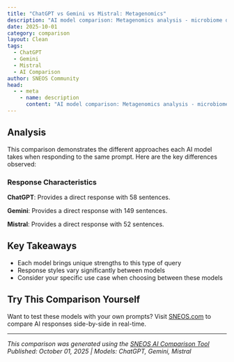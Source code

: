 ```yaml
---
title: "ChatGPT vs Gemini vs Mistral: Metagenomics"
description: "AI model comparison: Metagenomics analysis - microbiome diversity and functional profiling..."
date: 2025-10-01
category: comparison
layout: Clean
tags:
  - ChatGPT
  - Gemini
  - Mistral
  - AI Comparison
author: SNEOS Community
head:
  - - meta
    - name: description
      content: "AI model comparison: Metagenomics analysis - microbiome diversity and functional profiling..."
---
```


<ChatComparison
  title="ChatGPT vs Gemini vs Mistral: Metagenomics"
  prompt="Metagenomics analysis - microbiome diversity and functional profiling"
  :responses='{
    "ChatGPT": "Certainly! Here\u0027s an overview and guide on **metagenomics analysis** focusing on **microbiome diversity** and **functional profiling**:\n\n---\n\n## Metagenomics Analysis: Microbiome Diversity and Functional Profiling\n\n### What is Metagenomics?\nMetagenomics is the study of genetic material recovered directly from environmental samples. Unlike traditional microbiology, which relies on culturing organisms, metagenomics allows the analysis of all microorganisms, including those that are unculturable.\n\n---\n\n### Goals of Metagenomics Analysis\n1. **Microbiome Diversity Analysis**\n   - Identify and quantify microbial taxa within the community.\n   - Assess species richness and evenness.\n   - Understand microbial population structure and dynamics.\n   \n2. **Functional Profiling**\n   - Infer the potential metabolic pathways and functions encoded by the microbiome.\n   - Discover genes related to antibiotic resistance, virulence, metabolism, etc.\n   - Understand the ecological roles of the microbiota.\n\n---\n\n### Workflow for Metagenomics Analysis\n\n#### 1. Sample Collection \u0026 DNA Extraction\n- Collect samples (e.g., gut, soil, water, skin).\n- Extract high-quality DNA, minimizing contamination.\n\n#### 2. Sequencing\n- **Shotgun metagenomics**: Random sequencing of all DNA fragments.\n- **16S rRNA sequencing**: Targeted sequencing for taxonomic profiling (less functional info).\n\n#### 3. Quality Control\n- Remove low-quality reads, adapters, and contaminants using tools such as **FastQC** and **Trimmomatic**.\n\n#### 4. Microbiome Diversity Analysis\n\n**A. Taxonomic Profiling**\n- **16S rRNA amplicon data**:\n  - Use tools like **QIIME2**, **Mothur**, or **DADA2**.\n  - Assign taxonomy using reference databases (e.g., SILVA, Greengenes).\n- **Shotgun data**:\n  - Use aligners and classifiers such as **Kraken2**, **MetaPhlAn**, **Centrifuge**, or **Kaiju**.\n  \n**B. Diversity Metrics**\n- **Alpha diversity** (within-sample diversity):\n  - Species richness (Chao1, Observed OTUs)\n  - Evenness and diversity indices (Shannon, Simpson)\n- **Beta diversity** (between-sample diversity):\n  - Bray-Curtis dissimilarity, UniFrac (phylogenetic)\n  - Visualize with ordination plots like PCoA, NMDS.\n\n---\n\n#### 5. Functional Profiling\n\n**A. Gene Prediction \u0026 Annotation**\n- Assemble reads into contigs using assemblers like **MEGAHIT** or **SPAdes** (optional, for better functional annotation).\n- Predict genes using tools such as **Prodigal**.\n- Annotate genes against functional databases:\n  - KEGG (Kyoto Encyclopedia of Genes and Genomes)\n  - COG (Clusters of Orthologous Groups)\n  - eggNOG\n  - Pfam (protein families)\n  - SEED subsystems\n\n**B. Functional Profiling Tools**\n- **HUMAnN3 (The HMP Unified Metabolic Analysis Network)**\n  - Maps metagenomic reads to functionally annotated pangenomes.\n  - Provides pathway abundance and coverage.\n- **PICRUSt2** (for 16S data)\n  - Predicts functional profiles from 16S rRNA data based on gene content inference.\n\n**C. Antibiotic Resistance \u0026 Virulence Factors**\n- Use specific databases/tools like **CARD**, **ResFinder**, **VFDB**.\n\n---\n\n### Commonly Used Software and Databases\n| Function                         | Tools/Databases                      |\n|---------------------------------|------------------------------------|\n| Quality control                 | FastQC, Trimmomatic                 |\n| Taxonomic classification        | QIIME2, MetaPhlAn, Kraken2         |\n| Gene prediction                 | Prodigal                           |\n| Functional annotation           | HUMAnN3, PICRUSt2, KEGG, eggNOG   |\n| Diversity analysis              | QIIME2, vegan (R package), phyloseq |\n| Assembly                       | MEGAHIT, SPAdes                    |\n\n---\n\n### Example Commands Snippet (Using HUMAnN3)\n\n\u0060\u0060\u0060bash\n# Quality filter reads (assume done)\n\n# Run HUMAnN3 on shotgun metagenomic reads\nhumann --input sample.fastq.gz --output humann_out/\n\n# Combine outputs and normalize\nhumann_join_tables --input humann_out/ --output merged_pathabundance.tsv --file_name pathabundance\n\n# Visualize pathway abundances or functions\n\u0060\u0060\u0060\n\n---\n\n### Interpretation\n\n- **Alpha diversity** results can indicate richness and evenness changes related to disease, diet, or environment.\n- **Beta diversity** helps identify clustering of microbial communities by condition or sample type.\n- **Functional profiles** reveal metabolic potential and can associate functions to microbial shifts.\n  \n---\n\n### Summary\n\n1. **Metagenomics** enables characterization of microbiome taxonomic and functional composition.\n2. **Microbiome diversity** analysis quantifies and compares microbial populations.\n3. **Functional profiling** infers community metabolic potential and gene function.\n4. Use **appropriate sequencing**, **QC**, **classification**, and **annotation** tools.\n5. Results provide insights into microbial ecology, health, and disease mechanisms.\n\n---\n\nIf you want, I can help you with more specific pipelines, tool installation, or analysis of your own data!",
    "Gemini": "Okay, let\u0027s break down metagenomics analysis for microbiome diversity and functional profiling. This is a powerful approach to understanding the collective genomes of microorganisms in a sample, revealing both *who* is there (diversity) and *what* they are doing (function).\n\n**1. What is Metagenomics?**\n\nMetagenomics (also known as environmental genomics, community genomics, or ecological genomics) is the study of the genetic material recovered directly from environmental samples.  Instead of isolating and culturing individual microbial species, it analyzes the combined DNA (or sometimes RNA) of all microorganisms in a sample. This is especially useful because many microorganisms are difficult or impossible to culture in a lab.\n\n**2. Why is it Important?**\n\n*   **Uncovers Hidden Diversity:**  Identifies microorganisms that can\u0027t be cultured, revealing a more complete picture of the microbial community.\n*   **Understands Community Function:**  Determines the metabolic potential and activities of the microbiome, linking them to ecosystem processes or host health.\n*   **Discovery of Novel Genes/Biomolecules:**  Identifies new enzymes, antibiotics, and other bioactive compounds.\n*   **Clinical Applications:** Understanding how the microbiome influences health and disease (e.g., gut microbiome in inflammatory bowel disease).\n*   **Environmental Applications:** Studying microbial roles in biogeochemical cycles, bioremediation, and response to pollution.\n\n**3. The Metagenomics Workflow: A Step-by-Step Guide**\n\nHere\u0027s a typical metagenomics workflow, with explanations for each step:\n\n**A. Sample Collection \u0026 Preparation:**\n\n*   **Sample Type:** This depends entirely on the research question.  Common examples include:\n    *   Soil\n    *   Water (freshwater, seawater, wastewater)\n    *   Sediment\n    *   Feces\n    *   Saliva\n    *   Skin swabs\n    *   Biopsies\n    *   Air samples\n*   **Sampling Strategy:**  Crucial for obtaining representative data. Consider factors like:\n    *   Replicates: Multiple samples to account for variation.\n    *   Spatial Distribution: Sampling across a relevant area.\n    *   Temporal Dynamics: Sampling at different time points.\n    *   Controls:  Negative controls to detect contamination.\n*   **Sample Processing:**\n    *   Filtration (for liquids): Removing larger particles.\n    *   Homogenization:  Ensuring a uniform sample.\n    *   Storage:  Proper storage to prevent DNA degradation (e.g., freezing at -80\u00B0C).\n\n**B. DNA/RNA Extraction:**\n\n*   **Goal:** To isolate high-quality nucleic acids (DNA is most common, RNA is used for metatranscriptomics, which focuses on gene expression).\n*   **Methods:**\n    *   **Mechanical Lysis:**  Bead beating, sonication (breaking open cells).\n    *   **Chemical Lysis:**  Using detergents and enzymes to disrupt cell membranes.\n    *   **Column-Based Purification:**  Binding DNA/RNA to a column and washing away contaminants.\n    *   **Commercial Kits:**  Often preferred for their ease of use and reproducibility.  Choose a kit optimized for your sample type.\n*   **Quality Control:**\n    *   **DNA/RNA Quantification:** Measuring the concentration using spectrophotometry (e.g., NanoDrop) or fluorometry (e.g., Qubit).\n    *   **DNA/RNA Integrity:** Assessing the size and fragmentation of the DNA/RNA using gel electrophoresis or bioanalyzers.\n\n**C. Library Preparation:**\n\n*   **Goal:** To prepare the DNA for sequencing on a specific platform.  This involves several steps:\n    *   **Fragmentation:**  Breaking the DNA into smaller, manageable fragments (if necessary). This can be done enzymatically or mechanically.\n    *   **End Repair:**  Making the ends of the DNA fragments blunt and compatible with adapter ligation.\n    *   **Adapter Ligation:**  Attaching short DNA sequences (adapters) to the ends of the fragments. These adapters are essential for binding to the sequencing flow cell and for PCR amplification.\n    *   **Size Selection (Optional):**  Selecting fragments of a specific size range to improve sequencing efficiency.\n    *   **PCR Amplification (Optional):**  Amplifying the DNA library to increase the amount of DNA for sequencing.  This can introduce bias, so it\u0027s often minimized or avoided when possible.\n*   **Library QC:**  Verifying the size distribution and concentration of the library using bioanalyzers or qPCR.\n\n**D. DNA Sequencing:**\n\n*   **Platform Choice:**\n    *   **Short-Read Sequencing (e.g., Illumina):** High accuracy, high throughput, lower cost.  Good for diversity analysis and quantifying relative abundance.  Challenging for *de novo* assembly of complete genomes.\n    *   **Long-Read Sequencing (e.g., PacBio, Oxford Nanopore):**  Longer reads, lower accuracy (but improving).  Better for *de novo* assembly, resolving complex regions, and identifying structural variants.  More expensive than short-read sequencing.\n*   **Sequencing Depth:** The number of reads obtained per sample.  Higher depth generally improves the accuracy of the analysis but also increases the cost.  The required depth depends on the complexity of the sample and the research question.\n*   **Single-end vs. Paired-end Sequencing:** Paired-end sequencing provides reads from both ends of a DNA fragment, which can improve read mapping and assembly.\n\n**E. Bioinformatics Analysis:**\n\nThis is the most computationally intensive and arguably the most critical step.\n\n1.  **Quality Control and Read Filtering:**\n    *   **Adapter Removal:**  Removing adapter sequences from the reads.\n    *   **Quality Filtering:**  Removing low-quality reads or trimming low-quality bases from the ends of reads.  Tools: Trimmomatic, Cutadapt, Sickle.\n\n2.  **Read Mapping (Read-based analysis) vs. Assembly (Contig-based analysis):**\n    *   **Read Mapping (for diversity, abundance, and some functional analyses):** Aligning the reads to a reference database of known genomes or genes.\n        *   **Pros:** Faster, less computationally demanding. Good for relative abundance quantification.\n        *   **Cons:** Relies on existing databases; cannot detect novel organisms or genes that are not in the database.  Can be biased towards well-characterized organisms.\n        *   **Tools:** Bowtie2, BWA, Kraken2 (for taxonomic classification).\n    *   **Assembly (for functional analysis and novel gene discovery):** Assembling the reads *de novo* into longer contiguous sequences (contigs).  These contigs represent fragments of microbial genomes.\n        *   **Pros:** Can identify novel organisms and genes.\n        *   **Cons:** Computationally intensive, requires high-quality data. Can be challenging for complex communities. Can result in fragmented assemblies.\n        *   **Tools:** MetaSPAdes, MEGAHIT, IDBA-UD.\n        *   **Binning (Optional):** Grouping contigs into metagenome-assembled genomes (MAGs) based on sequence composition, coverage, and taxonomic information.  This allows for the reconstruction of near-complete genomes from the metagenome.  Tools: MetaBAT, MaxBin, CONCOCT.\n\n3.  **Taxonomic Profiling (Diversity Analysis):**\n    *   **Goal:** To identify and quantify the different microorganisms present in the sample.\n    *   **Methods:**\n        *   **Read-based Taxonomic Classification:** Using tools like Kraken2 to assign taxonomic labels to individual reads based on their similarity to known sequences in a database.\n        *   **Assembly-based Taxonomic Classification:**  Using tools like MetaPhlAn to identify marker genes in the assembled contigs and use these to estimate the relative abundance of different taxa.  Can also use tools like CheckM to assess the completeness and contamination of MAGs to obtain more accurate taxonomic assignments.\n    *   **Output:** A table showing the relative abundance of different taxa (e.g., phyla, classes, genera, species).\n\n4.  **Functional Profiling:**\n    *   **Goal:** To identify the metabolic potential and activities of the microbial community.\n    *   **Methods:**\n        *   **Gene Prediction:** Identifying genes within the assembled contigs or reads (if assembly is not performed). Tools: Prodigal, MetaGeneMark.\n        *   **Functional Annotation:** Assigning functions to the predicted genes by comparing them to databases of known protein sequences (e.g., KEGG, eggNOG, UniProt).  Tools: BLAST, HMMER.\n        *   **Pathway Analysis:**  Identifying metabolic pathways that are enriched in the microbiome. Tools: HUMAnN2.\n    *   **Output:** A table showing the abundance of different genes, metabolic pathways, or functional categories.\n\n5.  **Statistical Analysis and Visualization:**\n    *   **Diversity Metrics:** Calculating alpha diversity (diversity within a sample) and beta diversity (diversity between samples).\n        *   **Alpha Diversity:**\n            *   **Observed Species:** The number of unique taxa detected in a sample.\n            *   **Shannon Diversity Index:** Measures the diversity based on both the number of taxa and their relative abundance.\n            *   **Chao1 Estimator:**  Estimates the total number of species in a sample, including those that were not observed.\n        *   **Beta Diversity:**\n            *   **Bray-Curtis Dissimilarity:** Measures the dissimilarity in community composition between two samples based on the abundance of taxa.\n            *   **UniFrac Distance:**  Takes into account the phylogenetic relationships between taxa when calculating the dissimilarity between communities.\n    *   **Statistical Tests:**  Performing statistical tests to compare the diversity and functional profiles of different samples.  Examples:  ANOVA, t-tests, PERMANOVA.\n    *   **Visualization:** Creating graphs and figures to visualize the results.  Examples: bar plots, heatmaps, principal coordinate analysis (PCoA) plots, network diagrams.  Tools: R (vegan, phyloseq), Python (scikit-bio), MetaboAnalyst.\n\n**4. Key Considerations and Challenges:**\n\n*   **DNA Extraction Bias:**  Different extraction methods can preferentially extract DNA from certain types of microorganisms, leading to biased results.\n*   **PCR Bias:**  PCR amplification can introduce bias due to differences in primer binding efficiency.  This is less of a concern with PCR-free library preparation methods.\n*   **Sequencing Errors:**  Sequencing errors can lead to inaccurate taxonomic and functional assignments.\n*   **Database Limitations:**  The accuracy of taxonomic and functional profiling depends on the completeness and accuracy of the reference databases.\n*   **Computational Resources:**  Metagenomics analysis requires significant computational resources, including high-performance computers and large amounts of storage space.\n*   **Data Interpretation:**  Interpreting the results of metagenomics analysis can be challenging, requiring expertise in microbiology, genomics, and bioinformatics.\n*   **Contamination:** Introducing foreign DNA can lead to false positives. Using proper laboratory techniques and controls is critical.\n*   **\u0022Dark Matter\u0022 of the Genome:** Many genes have unknown functions, making it difficult to fully understand the metabolic potential of the microbiome.\n\n**5. Tools and Resources:**\n\nThis is just a partial list. The best tools depend on your specific research question and experience.\n\n*   **Sequencing Platforms:** Illumina, PacBio, Oxford Nanopore\n*   **DNA Extraction Kits:** Qiagen, MoBio, Zymo Research\n*   **Bioinformatics Tools:**\n    *   **Quality Control:** Trimmomatic, Cutadapt\n    *   **Read Mapping:** Bowtie2, BWA, Kraken2\n    *   **Assembly:** MetaSPAdes, MEGAHIT\n    *   **Gene Prediction:** Prodigal, MetaGeneMark\n    *   **Functional Annotation:** BLAST, HMMER, eggNOG-mapper\n    *   **Metabolic Pathway Analysis:** HUMAnN2\n    *   **Statistical Analysis and Visualization:** R (vegan, phyloseq), Python (scikit-bio), MetaboAnalyst\n*   **Databases:**\n    *   **NCBI (National Center for Biotechnology Information):** GenBank, RefSeq\n    *   **EMBL-EBI (European Molecular Biology Laboratory - European Bioinformatics Institute):** ENA (European Nucleotide Archive)\n    *   **KEGG (Kyoto Encyclopedia of Genes and Genomes)**\n    *   **eggNOG (Evolutionary Genealogy of Genes: Non-supervised Orthologous Groups)**\n    *   **UniProt (Universal Protein Resource)**\n    *   **GTDB (Genome Taxonomy Database)**\n*   **Online Resources:**\n    *   **MG-RAST (Metagenomics Rapid Annotation using Subsystem Technology)**\n    *   **Galaxy (open source, web-based platform for data intensive biomedical research)**\n\n**6.  Example Applications**\n\n*   **Human Gut Microbiome Research:** Understanding the role of the gut microbiome in health and disease, such as obesity, diabetes, and inflammatory bowel disease.  This might involve comparing the diversity and functional potential of the gut microbiome in healthy individuals versus those with a specific disease.\n*   **Environmental Microbiology:** Studying the microbial communities involved in biogeochemical cycles, bioremediation, and the response to pollution. For example, analyzing the metagenome of a soil sample contaminated with heavy metals to identify microorganisms capable of degrading the pollutants.\n*   **Agricultural Microbiology:**  Analyzing the microbiome of plant roots to identify beneficial microorganisms that promote plant growth or protect against disease.\n*   **Biotechnology:**  Discovering novel enzymes or biosynthetic pathways for industrial applications.\n*   **Wastewater Treatment:** Studying the microbial communities involved in wastewater treatment processes to optimize treatment efficiency.\n\n**In summary:** Metagenomics offers a comprehensive approach to explore microbial communities, revealing their diversity and functional roles. While challenging, it\u0027s a powerful tool for advancing our understanding of microbial life in various environments. By carefully considering the experimental design, bioinformatics analysis, and potential biases, researchers can gain valuable insights into the complex interactions between microorganisms and their environment.\n",
    "Mistral": "Metagenomics analysis is a powerful approach for studying microbial communities, including their diversity and functional profiles. This method involves the direct extraction and sequencing of DNA from environmental samples, allowing researchers to identify and characterize the microbial species present, as well as their potential functions. Here\u2019s an overview of the key steps and considerations in metagenomics analysis for microbiome diversity and functional profiling:\n\n### Steps in Metagenomics Analysis\n\n1. **Sample Collection and Preparation**:\n   - **Environmental Sampling**: Collect samples from the environment of interest (e.g., soil, water, human gut).\n   - **DNA Extraction**: Extract total DNA from the samples using appropriate methods to ensure high-quality DNA.\n\n2. **Sequencing**:\n   - **Shotgun Metagenomics**: Sequence the entire genomic DNA from the sample using high-throughput sequencing technologies (e.g., Illumina, PacBio).\n   - **Amplicon Sequencing**: For targeted analysis, sequence specific marker genes (e.g., 16S rRNA for bacteria, 18S rRNA for eukaryotes, ITS for fungi).\n\n3. **Data Processing**:\n   - **Quality Control**: Filter and trim raw sequencing reads to remove low-quality sequences and contaminants.\n   - **Assembly**: Assemble short reads into longer contigs or scaffolds to reconstruct genomes.\n   - **Binning**: Group contigs into metagenome-assembled genomes (MAGs) to represent individual microbial genomes.\n\n4. **Taxonomic Profiling**:\n   - **Marker Gene Analysis**: Use marker genes to identify and quantify microbial taxa.\n   - **Metagenomic Classification**: Use tools like Kraken, MetaPhlAn, or Kaiju to classify reads or contigs into taxonomic groups.\n\n5. **Functional Profiling**:\n   - **Gene Annotation**: Annotate genes using databases like KEGG, COG, or Pfam.\n   - **Pathway Analysis**: Identify metabolic pathways and functional categories using tools like HUMAnN or MetaCyc.\n   - **Functional Gene Abundance**: Quantify the abundance of functional genes and pathways.\n\n6. **Diversity Analysis**:\n   - **Alpha Diversity**: Measure within-sample diversity using metrics like Shannon index, Simpson index, or species richness.\n   - **Beta Diversity**: Measure between-sample diversity using metrics like Bray-Curtis dissimilarity or UniFrac distances.\n   - **Community Composition**: Analyze the relative abundance of different taxa and their distribution across samples.\n\n7. **Statistical Analysis**:\n   - **Differential Abundance**: Identify taxa or functional genes that are differentially abundant between conditions or groups.\n   - **Correlation Analysis**: Examine correlations between microbial taxa, functional genes, and environmental or clinical variables.\n   - **Network Analysis**: Construct co-occurrence networks to understand microbial interactions.\n\n### Tools and Software\n\n- **Sequencing Platforms**: Illumina, PacBio, Oxford Nanopore.\n- **Quality Control**: FastQC, Trimmomatic.\n- **Assembly**: SPAdes, MEGAHIT.\n- **Binning**: MetaBAT, CONCOCT.\n- **Taxonomic Classification**: Kraken, MetaPhlAn, Kaiju.\n- **Functional Annotation**: Prokka, HUMAnN, MetaCyc.\n- **Diversity Analysis**: QIIME, Mothur, Phyloseq.\n- **Statistical Analysis**: R, Python, DESeq2, LEfSe.\n\n### Applications\n\n- **Environmental Microbiology**: Understanding microbial communities in soil, water, and air.\n- **Human Microbiome**: Studying the role of microbiota in health and disease.\n- **Agriculture**: Improving crop yields and soil health.\n- **Biotechnology**: Discovering novel enzymes and bioproducts.\n- **Ecology**: Investigating microbial ecology and biogeochemical cycles.\n\n### Challenges\n\n- **Data Complexity**: Large datasets require significant computational resources.\n- **Annotation Accuracy**: Accurate annotation of genes and pathways can be challenging.\n- **Sample Variability**: High variability between samples can complicate analysis.\n- **Contamination**: Contamination from reagents or the environment can affect results.\n\nMetagenomics analysis provides a comprehensive view of microbial communities, enabling researchers to explore microbial diversity and functional potential in various environments. By integrating taxonomic and functional profiling, metagenomics offers insights into the ecological roles and interactions of microorganisms, contributing to a deeper understanding of microbial ecosystems."
  }'
  published-date="10:53"
/>

## Analysis

This comparison demonstrates the different approaches each AI model takes when responding to the same prompt. Here are the key differences observed:

### Response Characteristics

**ChatGPT**: Provides a direct response with 58 sentences. 

**Gemini**: Provides a direct response with 149 sentences. 

**Mistral**: Provides a direct response with 52 sentences. 

## Key Takeaways

- Each model brings unique strengths to this type of query
- Response styles vary significantly between models
- Consider your specific use case when choosing between these models

## Try This Comparison Yourself

Want to test these models with your own prompts? Visit [SNEOS.com](https://sneos.com) to compare AI responses side-by-side in real-time.

---

*This comparison was generated using the [SNEOS AI Comparison Tool](https://sneos.com)*
*Published: October 01, 2025 | Models: ChatGPT, Gemini, Mistral*
